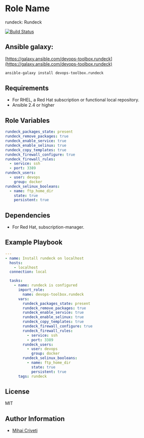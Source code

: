 Role Name
=========

rundeck: Rundeck

[![Build Status](https://travis-ci.org/cmihai-ansible/rundeck.svg?branch=master)](https://travis-ci.org/cmihai-ansible/rundeck)

Ansible galaxy:
---------------

[https://galaxy.ansible.com/devops-toolbox.rundeck](https://galaxy.ansible.com/devops-toolbox.rundeck)

```bash
ansible-galaxy install devops-toolbox.rundeck
```

Requirements
------------

- For RHEL, a Red Hat subscription or functional local repository.
- Ansible 2.4 or higher

Role Variables
--------------

```yaml
rundeck_packages_state: present
rundeck_remove_packages: true
rundeck_enable_service: true
rundeck_enable_selinux: true
rundeck_copy_templates: true
rundeck_firewall_configure: true
rundeck_firewall_rules:
  - service: ssh
  - port: 3389
rundeck_users:
  - user: devops
    group: docker
rundeck_selinux_booleans:
  - name: ftp_home_dir
    state: true
    persistent: true
```

Dependencies
------------

- For Red Hat, subscription-manager.

Example Playbook
----------------

```yaml
---
- name: Install rundeck on localhost
  hosts:
    - localhost
  connection: local

  tasks:
    - name: rundeck is configured
      import_role:
        name: devops-toolbox.rundeck
      vars:
        rundeck_packages_state: present
        rundeck_remove_packages: true
        rundeck_enable_service: true
        rundeck_enable_selinux: true
        rundeck_copy_templates: true
        rundeck_firewall_configure: true
        rundeck_firewall_rules:
          - service: ssh
          - port: 3389
        rundeck_users:
          - user: devops
            group: docker
        rundeck_selinux_booleans:
          - name: ftp_home_dir
            state: true
            persistent: true
      tags: rundeck
```

License
-------

MIT

Author Information
------------------

- [Mihai Criveti](https://www.linkedin.com/in/devops-toolbox.)
